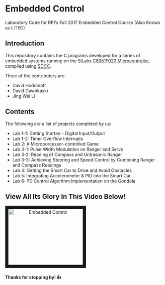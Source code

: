 # Embedded Control
Laboratory Code for RPI's Fall 2017 Embedded Control Course (Also Known as LITEC)

## Introduction

This repository contains the C programs developed for a series of embedded systems 
running on the SiLabs [C8051F020 Microcontroller](https://en.wikipedia.org/wiki/C8051), 
compiled using [SDCC](http://sdcc.sourceforge.net/).

Three of the contributers are:
* David Hoddinott
* David Dawnkaski
* Jing Wei Li

## Contents 

The following are a list of projects completed by us:

* Lab 1-1: Getting Started - Digital Input/Output
* Lab 1-2: Timer Overflow Interrupts
* Lab 2: A Microporcessor-controlled Game
* Lab 3-1: Pulse Width Modulation on Ranger and Servo
* Lab 3-2: Reading of Compass and Untrasonic Ranger
* Lab 3-3: Achieving Steering and Speed Control by Combining Ranger and Compass Readings
* Lab 4: Getting the Smart Car to Drive and Avoid Obstacles
* Lab 5: Integrating Accelerometer & PID into the Smart Car   
* Lab 6: PD Control Algorithm Implementation on the Gondola  

## View All Its Glory In This Video Below!
<a align="center" href="http://www.youtube.com/watch?feature=player_embedded&v=UfkjDzoJh3E
" target="_blank"><img src="http://img.youtube.com/vi/UfkjDzoJh3E/0.jpg" 
alt="Embedded Control" width="240" height="180" border="10" /></a>

#### Thanks for stopping by! :+1: